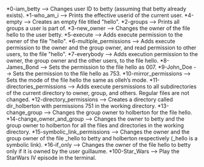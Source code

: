*0-iam_betty --> Changes user ID to betty (assuming that betty already exists).
*1-who_am_i --> Prints the effective userid of the current user.
*4-empty --> Creates an empty file titled "hello".
*2-groups --> Prints all groups a user is part of.
*3-new_owner --> Changes the owner of the file hello to the user betty.
*5-execute --> Adds execute permission to the owner of the file "hello".
*6-multiple_permissions --> Adds execute permission to the owner and the group owner, and read permission to other users, to the file "hello".
*7-everybody --> Adds execution permission to the owner, the group owner and the other users, to the file hello.
*8-James_Bond --> Sets the permission to the file hello as 007.
*9-John_Doe --> Sets the permission to the file hello as 753.
*10-mirror_permissions --> Sets the mode of the file hello the same as olleh’s mode.
*11-directories_permissions --> Adds execute persmissions to all subdirectories of the current directory to owner, group, and others. Regular files are not changed.
*12-directory_permissions --> Creates a directory called dir_holberton with permissions 751 in the working directory.
*13-change_group --> Changes the group owner to holberton for the file hello.
*14-change_owner_and_group --> Changes the owner to betty and the group owner to holberton for all the files and directories in the working directory.
*15-symbolic_link_permissions --> Changes the owner and the group owner of the file _hello to betty and holberton respectively (_hello is a symbolic link).
*16-if_only --> Changes the owner of the file hello to betty only if it is owned by the user guillaume.
*100-Star_Wars --> Play the StarWars IV episode in the terminal.